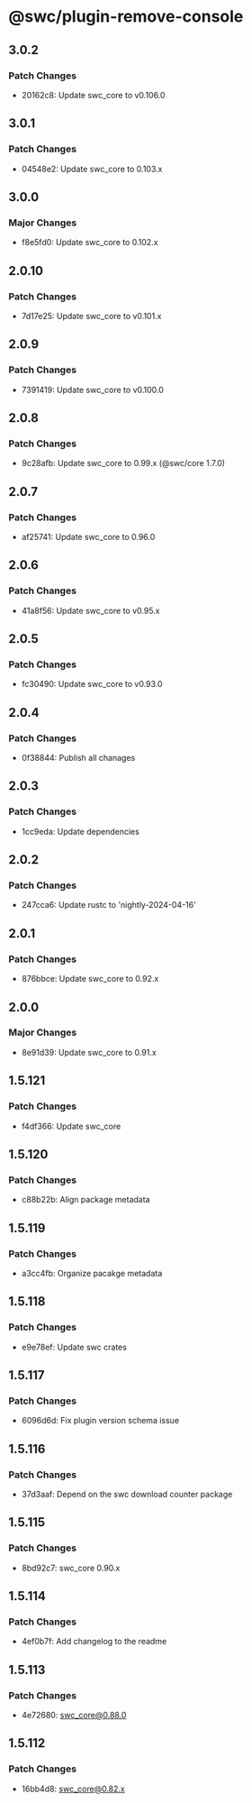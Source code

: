 # @swc/plugin-remove-console

## 3.0.2

### Patch Changes

-   20162c8: Update swc_core to v0.106.0

## 3.0.1

### Patch Changes

-   04548e2: Update swc_core to 0.103.x

## 3.0.0

### Major Changes

-   f8e5fd0: Update swc_core to 0.102.x

## 2.0.10

### Patch Changes

-   7d17e25: Update swc_core to v0.101.x

## 2.0.9

### Patch Changes

-   7391419: Update swc_core to v0.100.0

## 2.0.8

### Patch Changes

-   9c28afb: Update swc_core to 0.99.x (@swc/core 1.7.0)

## 2.0.7

### Patch Changes

-   af25741: Update swc_core to 0.96.0

## 2.0.6

### Patch Changes

-   41a8f56: Update swc_core to v0.95.x

## 2.0.5

### Patch Changes

-   fc30490: Update swc_core to v0.93.0

## 2.0.4

### Patch Changes

-   0f38844: Publish all chanages

## 2.0.3

### Patch Changes

-   1cc9eda: Update dependencies

## 2.0.2

### Patch Changes

-   247cca6: Update rustc to 'nightly-2024-04-16'

## 2.0.1

### Patch Changes

-   876bbce: Update swc_core to 0.92.x

## 2.0.0

### Major Changes

-   8e91d39: Update swc_core to 0.91.x

## 1.5.121

### Patch Changes

-   f4df366: Update swc_core

## 1.5.120

### Patch Changes

-   c88b22b: Align package metadata

## 1.5.119

### Patch Changes

-   a3cc4fb: Organize pacakge metadata

## 1.5.118

### Patch Changes

-   e9e78ef: Update swc crates

## 1.5.117

### Patch Changes

-   6096d6d: Fix plugin version schema issue

## 1.5.116

### Patch Changes

-   37d3aaf: Depend on the swc download counter package

## 1.5.115

### Patch Changes

-   8bd92c7: swc_core 0.90.x

## 1.5.114

### Patch Changes

-   4ef0b7f: Add changelog to the readme

## 1.5.113

### Patch Changes

-   4e72680: swc_core@0.88.0

## 1.5.112

### Patch Changes

-   16bb4d8: swc_core@0.82.x
